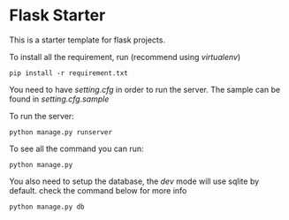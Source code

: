 Flask Starter
===

This is a starter template for flask projects.

To install all the requirement, run (recommend using *virtualenv*)

    pip install -r requirement.txt

You need to have *setting.cfg* in order to run the server. The sample can be found in *setting.cfg.sample*

To run the server:

    python manage.py runserver

To see all the command you can run:

    python manage.py

You also need to setup the database, the *dev* mode will use sqlite by default. check the command below for more info

    python manage.py db



